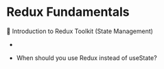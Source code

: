 # Redux Fundamentals

📌 Introduction to Redux Toolkit (State Management)

-

- When should you use Redux instead of useState?
